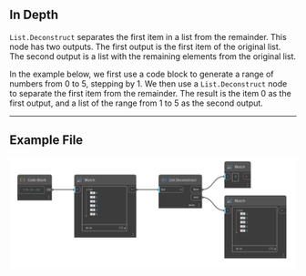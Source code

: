 ## In Depth
`List.Deconstruct` separates the first item in a list from the remainder. This node has two outputs. The first output is the first item of the original list. The second output is a list with the remaining elements from the original list. 

In the example below, we first use a code block to generate a range of numbers from 0 to 5, stepping by 1. We then use a `List.Deconstruct` node to separate the first item from the remainder. The result is the item 0 as the first output, and a list of the range from 1 to 5 as the second output.
___
## Example File

![List.Deconstruct](./DSCore.List.Deconstruct_img.jpg)
